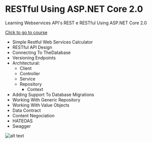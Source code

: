 # RESTful Using ASP.NET Core 2.0

Learning Webservices API's REST e RESTful Using ASP.NET Core 2.0

[Click to go to course](https://www.udemy.com/restful-apis-do-0-a-nuvem-com-aspnet-core-e-docker)

- Simple Restful Web Services Calculator
- RESTful API Design
- Connecting To TheDatabase
- Versioning Endpoints
- Architectural: 
	- Client 
	- Controller 
	- Service 
	- Repository 
		- Context
- Adding Support To Database Migrations		
- Working With Generic Repository
- Working With Value Objects
- Data Contract
- Content Negociation
- HATEOAS
- Swagger

![alt text](https://d32myzxfxyl12w.cloudfront.net/images/ckeditor_assets/pictures/275/content_rest_api_design.png)
